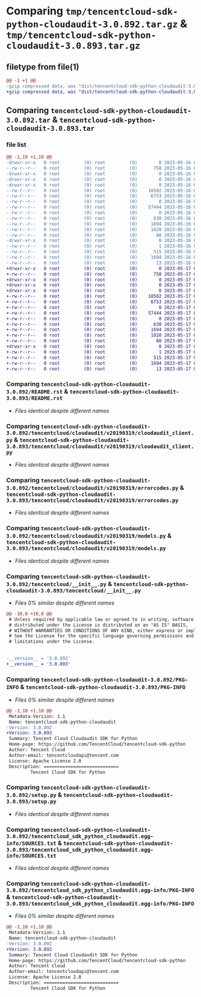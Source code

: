 # Comparing `tmp/tencentcloud-sdk-python-cloudaudit-3.0.892.tar.gz` & `tmp/tencentcloud-sdk-python-cloudaudit-3.0.893.tar.gz`

## filetype from file(1)

```diff
@@ -1 +1 @@
-gzip compressed data, was "dist/tencentcloud-sdk-python-cloudaudit-3.0.892.tar", last modified: Tue May 16 00:32:28 2023, max compression
+gzip compressed data, was "dist/tencentcloud-sdk-python-cloudaudit-3.0.893.tar", last modified: Wed May 17 03:26:57 2023, max compression
```

## Comparing `tencentcloud-sdk-python-cloudaudit-3.0.892.tar` & `tencentcloud-sdk-python-cloudaudit-3.0.893.tar`

### file list

```diff
@@ -1,19 +1,19 @@
-drwxr-xr-x   0 root         (0) root         (0)        0 2023-05-16 00:32:28.000000 tencentcloud-sdk-python-cloudaudit-3.0.892/
--rw-r--r--   0 root         (0) root         (0)      758 2023-05-16 00:32:28.000000 tencentcloud-sdk-python-cloudaudit-3.0.892/README.rst
-drwxr-xr-x   0 root         (0) root         (0)        0 2023-05-16 00:32:28.000000 tencentcloud-sdk-python-cloudaudit-3.0.892/tencentcloud/
-drwxr-xr-x   0 root         (0) root         (0)        0 2023-05-16 00:32:28.000000 tencentcloud-sdk-python-cloudaudit-3.0.892/tencentcloud/cloudaudit/
-drwxr-xr-x   0 root         (0) root         (0)        0 2023-05-16 00:32:28.000000 tencentcloud-sdk-python-cloudaudit-3.0.892/tencentcloud/cloudaudit/v20190319/
--rw-r--r--   0 root         (0) root         (0)    18502 2023-05-16 00:32:28.000000 tencentcloud-sdk-python-cloudaudit-3.0.892/tencentcloud/cloudaudit/v20190319/cloudaudit_client.py
--rw-r--r--   0 root         (0) root         (0)     6753 2023-05-16 00:32:28.000000 tencentcloud-sdk-python-cloudaudit-3.0.892/tencentcloud/cloudaudit/v20190319/errorcodes.py
--rw-r--r--   0 root         (0) root         (0)        0 2023-05-16 00:32:28.000000 tencentcloud-sdk-python-cloudaudit-3.0.892/tencentcloud/cloudaudit/v20190319/__init__.py
--rw-r--r--   0 root         (0) root         (0)    57444 2023-05-16 00:32:28.000000 tencentcloud-sdk-python-cloudaudit-3.0.892/tencentcloud/cloudaudit/v20190319/models.py
--rw-r--r--   0 root         (0) root         (0)        0 2023-05-16 00:32:28.000000 tencentcloud-sdk-python-cloudaudit-3.0.892/tencentcloud/cloudaudit/__init__.py
--rw-r--r--   0 root         (0) root         (0)      630 2023-05-16 00:32:28.000000 tencentcloud-sdk-python-cloudaudit-3.0.892/tencentcloud/__init__.py
--rw-r--r--   0 root         (0) root         (0)     1694 2023-05-16 00:32:28.000000 tencentcloud-sdk-python-cloudaudit-3.0.892/PKG-INFO
--rw-r--r--   0 root         (0) root         (0)     1020 2023-05-16 00:32:28.000000 tencentcloud-sdk-python-cloudaudit-3.0.892/setup.py
--rw-r--r--   0 root         (0) root         (0)       88 2023-05-16 00:32:28.000000 tencentcloud-sdk-python-cloudaudit-3.0.892/setup.cfg
-drwxr-xr-x   0 root         (0) root         (0)        0 2023-05-16 00:32:28.000000 tencentcloud-sdk-python-cloudaudit-3.0.892/tencentcloud_sdk_python_cloudaudit.egg-info/
--rw-r--r--   0 root         (0) root         (0)        1 2023-05-16 00:32:28.000000 tencentcloud-sdk-python-cloudaudit-3.0.892/tencentcloud_sdk_python_cloudaudit.egg-info/dependency_links.txt
--rw-r--r--   0 root         (0) root         (0)      515 2023-05-16 00:32:28.000000 tencentcloud-sdk-python-cloudaudit-3.0.892/tencentcloud_sdk_python_cloudaudit.egg-info/SOURCES.txt
--rw-r--r--   0 root         (0) root         (0)     1694 2023-05-16 00:32:28.000000 tencentcloud-sdk-python-cloudaudit-3.0.892/tencentcloud_sdk_python_cloudaudit.egg-info/PKG-INFO
--rw-r--r--   0 root         (0) root         (0)       13 2023-05-16 00:32:28.000000 tencentcloud-sdk-python-cloudaudit-3.0.892/tencentcloud_sdk_python_cloudaudit.egg-info/top_level.txt
+drwxr-xr-x   0 root         (0) root         (0)        0 2023-05-17 03:26:57.000000 tencentcloud-sdk-python-cloudaudit-3.0.893/
+-rw-r--r--   0 root         (0) root         (0)      758 2023-05-17 03:26:57.000000 tencentcloud-sdk-python-cloudaudit-3.0.893/README.rst
+drwxr-xr-x   0 root         (0) root         (0)        0 2023-05-17 03:26:57.000000 tencentcloud-sdk-python-cloudaudit-3.0.893/tencentcloud/
+drwxr-xr-x   0 root         (0) root         (0)        0 2023-05-17 03:26:57.000000 tencentcloud-sdk-python-cloudaudit-3.0.893/tencentcloud/cloudaudit/
+drwxr-xr-x   0 root         (0) root         (0)        0 2023-05-17 03:26:57.000000 tencentcloud-sdk-python-cloudaudit-3.0.893/tencentcloud/cloudaudit/v20190319/
+-rw-r--r--   0 root         (0) root         (0)    18502 2023-05-17 03:26:57.000000 tencentcloud-sdk-python-cloudaudit-3.0.893/tencentcloud/cloudaudit/v20190319/cloudaudit_client.py
+-rw-r--r--   0 root         (0) root         (0)     6753 2023-05-17 03:26:57.000000 tencentcloud-sdk-python-cloudaudit-3.0.893/tencentcloud/cloudaudit/v20190319/errorcodes.py
+-rw-r--r--   0 root         (0) root         (0)        0 2023-05-17 03:26:57.000000 tencentcloud-sdk-python-cloudaudit-3.0.893/tencentcloud/cloudaudit/v20190319/__init__.py
+-rw-r--r--   0 root         (0) root         (0)    57444 2023-05-17 03:26:57.000000 tencentcloud-sdk-python-cloudaudit-3.0.893/tencentcloud/cloudaudit/v20190319/models.py
+-rw-r--r--   0 root         (0) root         (0)        0 2023-05-17 03:26:57.000000 tencentcloud-sdk-python-cloudaudit-3.0.893/tencentcloud/cloudaudit/__init__.py
+-rw-r--r--   0 root         (0) root         (0)      630 2023-05-17 03:26:57.000000 tencentcloud-sdk-python-cloudaudit-3.0.893/tencentcloud/__init__.py
+-rw-r--r--   0 root         (0) root         (0)     1694 2023-05-17 03:26:57.000000 tencentcloud-sdk-python-cloudaudit-3.0.893/PKG-INFO
+-rw-r--r--   0 root         (0) root         (0)     1020 2023-05-17 03:26:57.000000 tencentcloud-sdk-python-cloudaudit-3.0.893/setup.py
+-rw-r--r--   0 root         (0) root         (0)       88 2023-05-17 03:26:57.000000 tencentcloud-sdk-python-cloudaudit-3.0.893/setup.cfg
+drwxr-xr-x   0 root         (0) root         (0)        0 2023-05-17 03:26:57.000000 tencentcloud-sdk-python-cloudaudit-3.0.893/tencentcloud_sdk_python_cloudaudit.egg-info/
+-rw-r--r--   0 root         (0) root         (0)        1 2023-05-17 03:26:57.000000 tencentcloud-sdk-python-cloudaudit-3.0.893/tencentcloud_sdk_python_cloudaudit.egg-info/dependency_links.txt
+-rw-r--r--   0 root         (0) root         (0)      515 2023-05-17 03:26:57.000000 tencentcloud-sdk-python-cloudaudit-3.0.893/tencentcloud_sdk_python_cloudaudit.egg-info/SOURCES.txt
+-rw-r--r--   0 root         (0) root         (0)     1694 2023-05-17 03:26:57.000000 tencentcloud-sdk-python-cloudaudit-3.0.893/tencentcloud_sdk_python_cloudaudit.egg-info/PKG-INFO
+-rw-r--r--   0 root         (0) root         (0)       13 2023-05-17 03:26:57.000000 tencentcloud-sdk-python-cloudaudit-3.0.893/tencentcloud_sdk_python_cloudaudit.egg-info/top_level.txt
```

### Comparing `tencentcloud-sdk-python-cloudaudit-3.0.892/README.rst` & `tencentcloud-sdk-python-cloudaudit-3.0.893/README.rst`

 * *Files identical despite different names*

### Comparing `tencentcloud-sdk-python-cloudaudit-3.0.892/tencentcloud/cloudaudit/v20190319/cloudaudit_client.py` & `tencentcloud-sdk-python-cloudaudit-3.0.893/tencentcloud/cloudaudit/v20190319/cloudaudit_client.py`

 * *Files identical despite different names*

### Comparing `tencentcloud-sdk-python-cloudaudit-3.0.892/tencentcloud/cloudaudit/v20190319/errorcodes.py` & `tencentcloud-sdk-python-cloudaudit-3.0.893/tencentcloud/cloudaudit/v20190319/errorcodes.py`

 * *Files identical despite different names*

### Comparing `tencentcloud-sdk-python-cloudaudit-3.0.892/tencentcloud/cloudaudit/v20190319/models.py` & `tencentcloud-sdk-python-cloudaudit-3.0.893/tencentcloud/cloudaudit/v20190319/models.py`

 * *Files identical despite different names*

### Comparing `tencentcloud-sdk-python-cloudaudit-3.0.892/tencentcloud/__init__.py` & `tencentcloud-sdk-python-cloudaudit-3.0.893/tencentcloud/__init__.py`

 * *Files 0% similar despite different names*

```diff
@@ -10,8 +10,8 @@
 # Unless required by applicable law or agreed to in writing, software
 # distributed under the License is distributed on an "AS IS" BASIS,
 # WITHOUT WARRANTIES OR CONDITIONS OF ANY KIND, either express or implied.
 # See the License for the specific language governing permissions and
 # limitations under the License.
 
 
-__version__ = '3.0.892'
+__version__ = '3.0.893'
```

### Comparing `tencentcloud-sdk-python-cloudaudit-3.0.892/PKG-INFO` & `tencentcloud-sdk-python-cloudaudit-3.0.893/PKG-INFO`

 * *Files 0% similar despite different names*

```diff
@@ -1,10 +1,10 @@
 Metadata-Version: 1.1
 Name: tencentcloud-sdk-python-cloudaudit
-Version: 3.0.892
+Version: 3.0.893
 Summary: Tencent Cloud Cloudaudit SDK for Python
 Home-page: https://github.com/TencentCloud/tencentcloud-sdk-python
 Author: Tencent Cloud
 Author-email: tencentcloudapi@tencent.com
 License: Apache License 2.0
 Description: ============================
         Tencent Cloud SDK for Python
```

### Comparing `tencentcloud-sdk-python-cloudaudit-3.0.892/setup.py` & `tencentcloud-sdk-python-cloudaudit-3.0.893/setup.py`

 * *Files identical despite different names*

### Comparing `tencentcloud-sdk-python-cloudaudit-3.0.892/tencentcloud_sdk_python_cloudaudit.egg-info/SOURCES.txt` & `tencentcloud-sdk-python-cloudaudit-3.0.893/tencentcloud_sdk_python_cloudaudit.egg-info/SOURCES.txt`

 * *Files identical despite different names*

### Comparing `tencentcloud-sdk-python-cloudaudit-3.0.892/tencentcloud_sdk_python_cloudaudit.egg-info/PKG-INFO` & `tencentcloud-sdk-python-cloudaudit-3.0.893/tencentcloud_sdk_python_cloudaudit.egg-info/PKG-INFO`

 * *Files 0% similar despite different names*

```diff
@@ -1,10 +1,10 @@
 Metadata-Version: 1.1
 Name: tencentcloud-sdk-python-cloudaudit
-Version: 3.0.892
+Version: 3.0.893
 Summary: Tencent Cloud Cloudaudit SDK for Python
 Home-page: https://github.com/TencentCloud/tencentcloud-sdk-python
 Author: Tencent Cloud
 Author-email: tencentcloudapi@tencent.com
 License: Apache License 2.0
 Description: ============================
         Tencent Cloud SDK for Python
```

